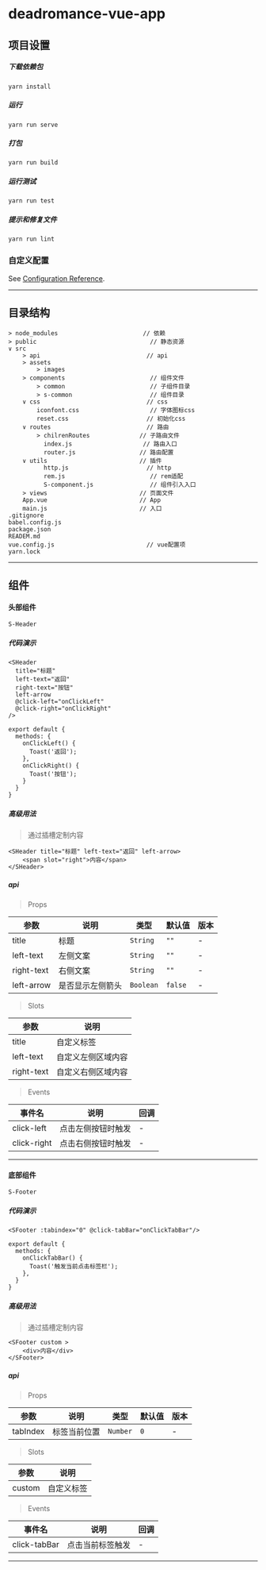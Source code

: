 # deadromance-vue-app

## 项目设置
##### 下载依赖包
```
yarn install
```

##### 运行

```
yarn run serve
```

##### 打包
```
yarn run build
```

##### 运行测试
```
yarn run test
```

##### 提示和修复文件
```
yarn run lint
```

### 自定义配置
See [Configuration Reference](https://cli.vuejs.org/config/).

---------------------


## 目录结构

```
> node_modules						  // 依赖
> public								// 静态资源
∨ src
	> api							   // api
	> assets						
		> images
	> components					    // 组件文件
		> common						// 子组件目录
		> s-common						// 组件目录
	∨ css							   // css
		iconfont.css					// 字体图标css
		reset.css					   // 初始化css
	∨ routes						   // 路由
		> chilrenRoutes				 // 子路由文件
		  index.js					  // 路由入口
		  router.js					 // 路由配置
	∨ utils							 // 插件
		  http.js					   // http
		  rem.js					    // rem适配
		  S-component.js			    // 组件引入入口
	> views							 // 页面文件
	App.vue							 // App
	main.js							 // 入口
.gitignore
babel.config.js
package.json
READEM.md
vue.config.js						   // vue配置项
yarn.lock	
```

---------------------


## 组件

#### 头部组件
`S-Header`

##### 代码演示

```
<SHeader
  title="标题"
  left-text="返回"
  right-text="按钮"
  left-arrow
  @click-left="onClickLeft"
  @click-right="onClickRight"
/>

export default {
  methods: {
    onClickLeft() {
      Toast('返回');
    },
    onClickRight() {
      Toast('按钮');
    }
  }
}
```

##### 高级用法
> 通过插槽定制内容

```
<SHeader title="标题" left-text="返回" left-arrow>
	<span slot="right">内容</span>
</SHeader>
```

##### api
> Props

|  参数 |  说明 |  	类型 | 默认值  | 版本  |
| ------------ | ------------ | ------------ | ------------ | ------------ |
|  title | 标题  |  `String` | `""`  | -  |
|  left-text | 左侧文案  | `String`  | `""`  | -  |
|  right-text | 右侧文案  | `String`  | `""`  | -  |
|  left-arrow | 是否显示左侧箭头  | `Boolean`  | `false`  | -  |

> Slots

|  参数 |  说明 | 
| ------------ | ------------ |
|  title | 自定义标签  | 
|  left-text | 自定义左侧区域内容  | 
|  right-text | 自定义右侧区域内容  | 

> Events

|  事件名 |  说明 |  回调 | 
| ------------ | ------------ | ------------ | 
|  click-left | 点击左侧按钮时触发  |  - | 
|  click-right | 点击右侧按钮时触发  | -  | 

---------------------


#### 底部组件
`S-Footer`

##### 代码演示
```
<SFooter :tabindex="0" @click-tabBar="onClickTabBar"/>

export default {
  methods: {
    onClickTabBar() {
      Toast('触发当前点击标签栏');
    },
  }
}
```

##### 高级用法
> 通过插槽定制内容

```
<SFooter custom >
	<div>内容</div>
</SFooter>
```

##### api
> Props

|  参数 |  说明 |  	类型 | 默认值  | 版本  |
| ------------ | ------------ | ------------ | ------------ | ------------ |
|  tabIndex | 标签当前位置  |  `Number` | `0`  | -  |

> Slots

|  参数 |  说明 | 
| ------------ | ------------ |
|  custom | 自定义标签  | 

> Events

|  事件名 |  说明 |  回调 | 
| ------------ | ------------ | ------------ | 
|  click-tabBar | 点击当前标签触发  |  - | 


---------------------
